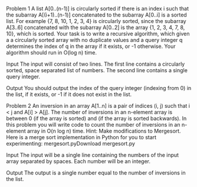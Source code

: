 Problem 1
A list A[0..(n-1)] is circularly sorted if there is an index i such that the subarray A[(i+1)..(n-1)] concatenated to the subarray A[0..i] is a sorted list. For example {7, 8, 10, 1, 2, 3, 4} is circularly sorted, since the subarray A[3..6] concatenated with the subarray A[0..2] is the array {1, 2, 3, 4, 7, 8, 10}, which is sorted. Your task is to write a recursive algorithm, which given a a circularly sorted array with no duplicate values and a query integer q determines the index of q in the array if it exists, or -1 otherwise. Your algorithm should run in O(log n) time.

Input
The input will consist of two lines. The first line contains a circularly sorted, space separated list of numbers. The second line contains a single query integer. 

Output
You should output the index of the query integer (indexing from 0) in the list, if it exists, or -1 if it does not exist in the list.

Problem 2
An inversion in an array A[1..n] is a pair of indices (i, j) such that i < j and A[i] > A[j]. The number of inversions in an n-element array is between 0 (if the array is sorted) and 
(if the array is sorted backwards). In this problem you will write code to count the number of inversions in an n-element array in O(n log n) time. Hint:  Make modifications to Mergesort.  Here is a merge sort implementation in Python for you to start experimenting: mergesort.pyDownload mergesort.py

Input
The input will be a single line containing the numbers of the input array separated by spaces. Each number will be an integer. 

Output
The output is a single number equal to the number of inversions in the list. 

